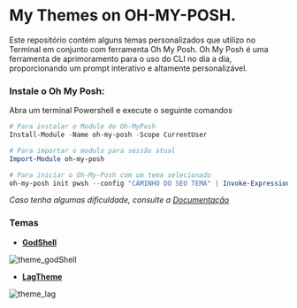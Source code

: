# My Themes on OH-MY-POSH.

Este repositório contém alguns temas personalizados que utilizo no Terminal em conjunto com ferramenta Oh My Posh.
Oh My Posh é uma ferramenta de aprimoramento para o uso do CLI no dia a dia, proporcionando um prompt interativo e altamente personalizável. 

### **Instale o Oh My Posh:**  

Abra um terminal Powershell e execute o seguinte comandos

```powershell 
# Para instalar o Module do Oh-MyPosh
Install-Module -Name oh-my-posh -Scope CurrentUser

# Para importar o modulo para sessão atual
Import-Module oh-my-posh

# Para iniciar o Oh-My-Posh com um tema selecionado
oh-my-posh init pwsh --config "CAMINHO DO SEU TEMA" | Invoke-Expression;
```

<i>Caso tenha algumas dificuldade, consulte a [Documentação](https://ohmyposh.dev/docs/migrating)</i>

### **Temas**

- [**GodShell**](https://github.com/LeonardoGil/MyThemesOnOhMyPosh/blob/main/godShell.omp.json)

![theme_godShell](https://github.com/LeonardoGil/MyThemesOnOhMyPosh/assets/37351399/fdd16603-6f82-40f9-9a49-62feeb701e24)

- [**LagTheme**](https://github.com/LeonardoGil/MyThemesOnOhMyPosh/blob/main/lagTheme.omp.json)

![theme_lag](https://github.com/LeonardoGil/MyThemesOnOhMyPosh/assets/37351399/8a6eea13-3d26-4218-98da-f8c4c9a72888)


